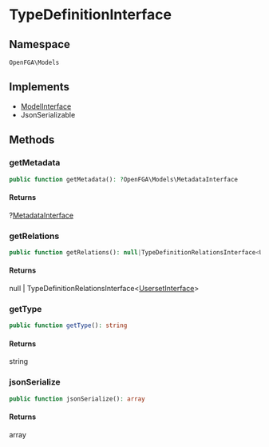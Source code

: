 # TypeDefinitionInterface


## Namespace
`OpenFGA\Models`

## Implements
* [ModelInterface](Models/ModelInterface.md)
* JsonSerializable



## Methods
### getMetadata


```php
public function getMetadata(): ?OpenFGA\Models\MetadataInterface
```



#### Returns
?[MetadataInterface](Models/MetadataInterface.md)

### getRelations


```php
public function getRelations(): null|TypeDefinitionRelationsInterface<UsersetInterface>
```



#### Returns
null | TypeDefinitionRelationsInterface&lt;[UsersetInterface](Models/UsersetInterface.md)&gt;

### getType


```php
public function getType(): string
```



#### Returns
string

### jsonSerialize


```php
public function jsonSerialize(): array
```



#### Returns
array


